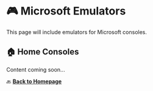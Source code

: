 # 🎮 Microsoft Emulators

This page will include emulators for Microsoft consoles.

## 🏠 Home Consoles

Content coming soon...

🔙 **[Back to Homepage](index.md)**

